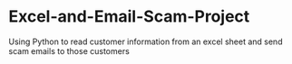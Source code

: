 # Excel-and-Email-Scam-Project
Using Python to read customer information from an excel sheet and send scam emails to those customers
